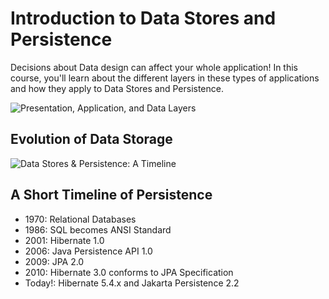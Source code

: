# Introduction to Data Stores and Persistence
Decisions about Data design can affect your whole application! In this course, you'll learn about the different layers in these types of applications and how they apply to Data Stores and Persistence.


![Presentation, Application, and Data Layers](https://video.udacity-data.com/topher/2020/March/5e73dfed_/.png)

## Evolution of Data Storage
![Data Stores & Persistence: A Timeline](https://github.com/iamAkolab/udacity_javadev_nanodegree/assets/77028341/11d8b12a-0a04-49ef-87af-8bac1f8abf03)

## A Short Timeline of Persistence
* 1970: Relational Databases
* 1986: SQL becomes ANSI Standard
* 2001: Hibernate 1.0
* 2006: Java Persistence API 1.0
* 2009: JPA 2.0
* 2010: Hibernate 3.0 conforms to JPA Specification
* Today!: Hibernate 5.4.x and Jakarta Persistence 2.2
